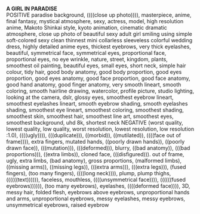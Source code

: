 **A GIRL IN PARADISE**<br>
POSITIVE
paradise background, ((((close up photo)))), masterpiece, anime, final fantasy, mystical atmosphere, sexy, actress, model, high resolution anime, Makoto Shinkai style, kyoto animation, cinematic dramatic atmosphere, close up photo of beautiful sexy adult girl smiling using simple soft-colored sexy clean thinnest mini collarless sleeveless colorful wedding dress, highly detailed anime eyes, thickest eyebrows, very thick eyelashes, beautiful, symmetrical face, symmetrical eyes, proportional face, proportional eyes, no eye wrinkle, nature, street, kingdom, plants, smoothest oil painting, beautiful eyes, small eyes, short neck, simple hair colour, tidy hair, good body anatomy, good body proportion, good eyes proportion, good eyes anatomy, good face proportion, good face anatomy, good hand anatomy, good finger anatomy, very smooth lineart, smooth coloring, smooth hairline drawing, watercolor, profile picture, studio lighting, looking at the camera, dslr, glossy eyes, smoothest eyebrow lineart, smoothest eyelashes lineart, smooth eyebrow shading, smooth eyelashes shading, smoothest eye lineart, smoothest coloring, smoothest shading, smoothest skin, smoothest hair, smoothest line art, smoothest eyes, smoothest background, uhd 8k, shortest neck 
NEGATIVE
(worst quality, lowest quality, low quality, worst resolution, lowest resolution, low resolution :1.0), ((((ugly)))), (((duplicate))), ((morbid)), ((mutilated)), ((((face out of frame)))), extra fingers, mutated hands, ((poorly drawn hands)), ((poorly drawn face)), (((mutation))), (((deformed))), blurry, ((bad anatomy)), (((bad proportions))), ((extra limbs)), cloned face, (((disfigured))). out of frame, ugly, extra limbs, (bad anatomy), gross proportions, (malformed limbs), ((missing arms)), ((missing legs)), (((extra arms))), (((extra legs))), (fused fingers), (too many fingers), ((((long neck)))), plump, plump thighs, ((((((text)))))), faceless, mouthless, ((((unsymmetrical face)))), ((((((fused eyebrows)))))), (too many eyebrows), eyelashes, ((((deformed face)))), 3D, messy hair, folded flesh, eyebrows above eyebrows, unproportional hands and arms, unproportional eyebrows, messy eyelashes, messy eyebrows, unsymmetrical eyebrows, raised eyebrow
